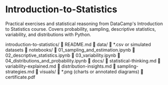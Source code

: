 # Introduction-to-Statistics
Practical exercises and statistical reasoning from DataCamp's Introduction to Statistics course. Covers probability, sampling, descriptive statistics, variability, and distributions with Python.

introduction-to-statistics/
🔹 README.md
🔹 data/
🔸 *.csv or simulated datasets
🔹 notebooks/
🔸 01_sampling_and_estimation.ipynb
🔸 02_descriptive_statistics.ipynb
🔸 03_variability.ipynb
🔸 04_distributions_and_probability.ipynb
🔹 docs/
🔸 statistical-thinking.md
🔸 variability-explained.md
🔸 distribution-insights.md
🔸 sampling-strategies.md
🔹 visuals/
🔸 *.png (charts or annotated diagrams)
🔹 certificate.pdf
